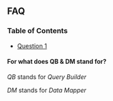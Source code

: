 ## FAQ

### Table of Contents
* [Question 1](#Question1)


#### For what does QB & DM stand for?

*QB* stands for *Query Builder* 

*DM* stands for *Data Mapper*
